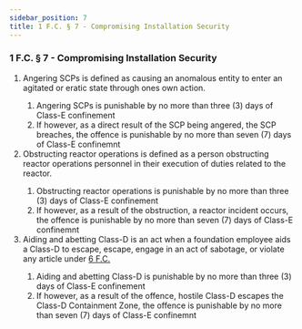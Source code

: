 ```yaml
---
sidebar_position: 7
title: 1 F.C. § 7 - Compromising Installation Security
---
```


<h3 id="FC1.7">1 F.C. § 7 - Compromising Installation Security</h3>
<ol>
	<li>Angering SCPs is defined as causing an anomalous entity to enter an agitated or eratic state through ones own action.</li>
	<ol style={{'list-style' : 'lower-alpha'}}>
		<li>Angering SCPs is punishable by no more than three (3) days of Class-E confinement</li>
		<li>If however, as a direct result of the SCP being angered, the SCP breaches, the offence is punishable by no more than seven (7) days of Class-E confinemnt</li>
	</ol>
	<li>Obstructing reactor operations is defined as a person obstructing reactor operations personnel in their execution of duties related to the reactor.</li>
	<ol style={{'list-style' : 'lower-alpha'}}>
		<li>Obstructing reactor operations is punishable by no more than three (3) days of Class-E confinement</li>
		<li>If however, as a result of the obstruction, a reactor incident occurs, the offence is punishable by no more than seven (7) days of Class-E confinemnt</li>
	</ol>
	<li>Aiding and abetting Class-D is an act when a foundation employee aids a Class-D to escape, escape, engage in an act of sabotage, or violate any article under <a href="https://legislation.scpf.io/foundation_code/ordinances/classd_regulations/article_one">6 F.C.</a></li>
	<ol style={{'list-style' : 'lower-alpha'}}>
		<li>Aiding and abetting Class-D is punishable by no more than three (3) days of Class-E confinement</li>
		<li>If however, as a result of the offence, hostile Class-D escapes the Class-D Containment Zone, the offence is punishable by no more than seven (7) days of Class-E confinemnt</li>
	</ol>
</ol>
